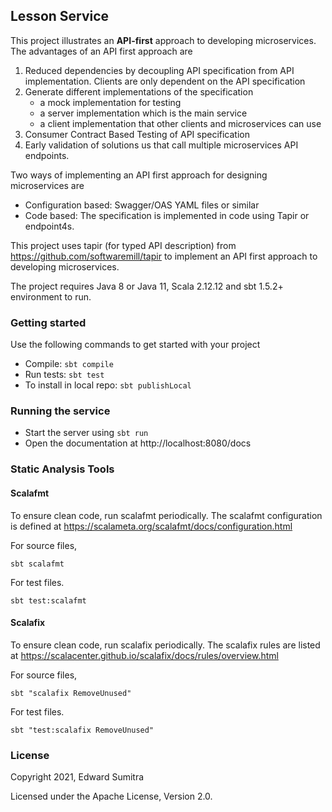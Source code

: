 ## Lesson Service
This project illustrates an **API-first** approach to developing microservices. The advantages of an API first approach are
1. Reduced dependencies by decoupling API specification from API implementation. Clients are only dependent on the API specification
2. Generate different implementations of the specification
      - a mock implementation for testing
      - a server implementation which is the main service
      - a client implementation that other clients and microservices can use
3. Consumer Contract Based Testing of API specification
4. Early validation of solutions us that call multiple microservices API endpoints.



Two ways of implementing an API first approach for designing microservices are
- Configuration based: Swagger/OAS YAML files or similar
- Code based: The specification is implemented in code using Tapir or endpoint4s.

This project uses tapir (for typed API description) from https://github.com/softwaremill/tapir to implement an API first approach to developing microservices. 

The project requires Java 8 or Java 11, Scala 2.12.12 and sbt 1.5.2+ environment to run.

### Getting started
 Use the following commands to get started with your project

 - Compile: `sbt compile`
 - Run tests: `sbt test`
 - To install in local repo: `sbt publishLocal`

### Running the service
 - Start the server using `sbt run`
 - Open the documentation at http://localhost:8080/docs
 
### Static Analysis Tools

#### Scalafmt
To ensure clean code, run scalafmt periodically. The scalafmt configuration is defined at https://scalameta.org/scalafmt/docs/configuration.html

For source files,

`sbt scalafmt`

For test files.

`sbt test:scalafmt`

#### Scalafix
To ensure clean code, run scalafix periodically. The scalafix rules are listed at https://scalacenter.github.io/scalafix/docs/rules/overview.html

For source files,

`sbt "scalafix RemoveUnused"`

For test files.

`sbt "test:scalafix RemoveUnused"`

### License
Copyright 2021, Edward Sumitra

Licensed under the Apache License, Version 2.0.
